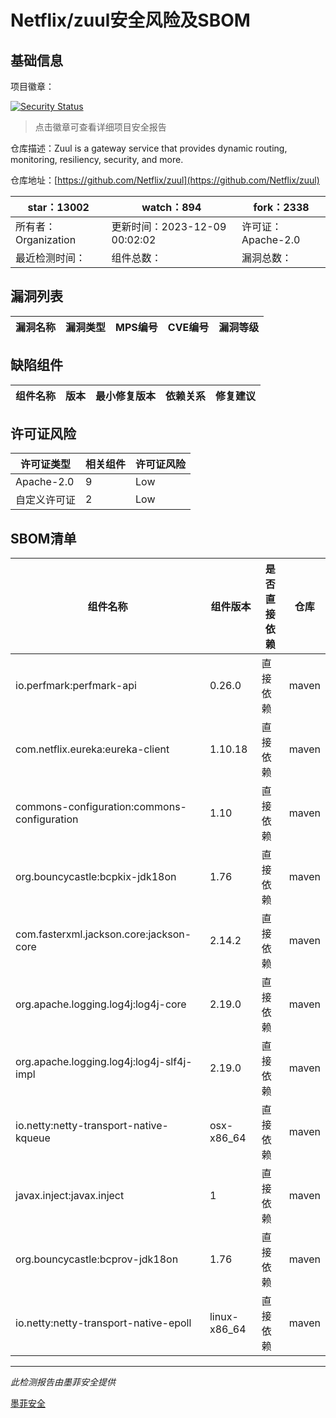 # Netflix/zuul安全风险及SBOM

## 基础信息

项目徽章：

[![Security Status](https://www.murphysec.com/platform3/v31/badge/1734637709408296960.svg)](https://www.murphysec.com/console/report/1734637566571274240/1734637709408296960)

> 点击徽章可查看详细项目安全报告

仓库描述：Zuul is a gateway service that provides dynamic routing, monitoring, resiliency, security, and more.

仓库地址：[https://github.com/Netflix/zuul](https://github.com/Netflix/zuul)

| star：13002 | watch：894 | fork：2338 |
| ----------- | -------------- | ------------ |
| 所有者：Organization | 更新时间：2023-12-09 00:02:02 | 许可证：Apache-2.0 |
| 最近检测时间： | 组件总数： | 漏洞总数： |




## 漏洞列表

| 漏洞名称 | 漏洞类型 | MPS编号 | CVE编号 | 漏洞等级 |
| ------- | ------ | ------- | ------ | ----- |





## 缺陷组件

| 组件名称 | 版本 | 最小修复版本 | 依赖关系 | 修复建议 |
| -------- | ---- | ------------ | -------- | -------- |





## 许可证风险

| 许可证类型 | 相关组件 | 许可证风险 |
| ---------- | -------- | ---------- |
|Apache-2.0|9|Low|
|自定义许可证|2|Low|




## SBOM清单

| 组件名称 | 组件版本 | 是否直接依赖 | 仓库 |
| -------- | -------- | ------------ | ---- |
|io.perfmark:perfmark-api|0.26.0|直接依赖|maven|
|com.netflix.eureka:eureka-client|1.10.18|直接依赖|maven|
|commons-configuration:commons-configuration|1.10|直接依赖|maven|
|org.bouncycastle:bcpkix-jdk18on|1.76|直接依赖|maven|
|com.fasterxml.jackson.core:jackson-core|2.14.2|直接依赖|maven|
|org.apache.logging.log4j:log4j-core|2.19.0|直接依赖|maven|
|org.apache.logging.log4j:log4j-slf4j-impl|2.19.0|直接依赖|maven|
|io.netty:netty-transport-native-kqueue|osx-x86_64|直接依赖|maven|
|javax.inject:javax.inject|1|直接依赖|maven|
|org.bouncycastle:bcprov-jdk18on|1.76|直接依赖|maven|
|io.netty:netty-transport-native-epoll|linux-x86_64|直接依赖|maven|


------

*此检测报告由墨菲安全提供*

[墨菲安全](www.murphysec.com)